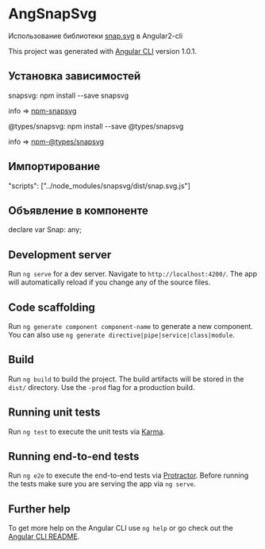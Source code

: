 # AngSnapSvg

Использование библиотеки [snap.svg](http://snapsvg.io/) в Angular2-cli

This project was generated with [Angular CLI](https://github.com/angular/angular-cli) version 1.0.1.


## Установка зависимостей

snapsvg: npm install --save snapsvg 

info => [npm-snapsvg](https://www.npmjs.com/package/snapsvg)

@types/snapsvg: npm install --save @types/snapsvg 

info => [npm-@types/snapsvg](https://www.npmjs.com/package/@types/snapsvg)


## Импортирование 

 "scripts": ["../node_modules/snapsvg/dist/snap.svg.js"]
 
 
 ## Объявление в компоненте
  
 declare var Snap: any;




## Development server

Run `ng serve` for a dev server. Navigate to `http://localhost:4200/`. The app will automatically reload if you change any of the source files.

## Code scaffolding

Run `ng generate component component-name` to generate a new component. You can also use `ng generate directive|pipe|service|class|module`.

## Build

Run `ng build` to build the project. The build artifacts will be stored in the `dist/` directory. Use the `-prod` flag for a production build.

## Running unit tests

Run `ng test` to execute the unit tests via [Karma](https://karma-runner.github.io).

## Running end-to-end tests

Run `ng e2e` to execute the end-to-end tests via [Protractor](http://www.protractortest.org/).
Before running the tests make sure you are serving the app via `ng serve`.

## Further help

To get more help on the Angular CLI use `ng help` or go check out the [Angular CLI README](https://github.com/angular/angular-cli/blob/master/README.md).
